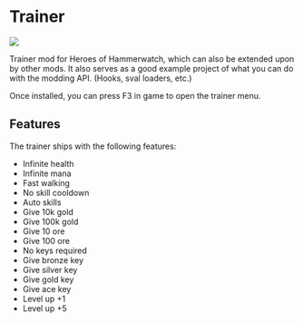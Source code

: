# Trainer
![](Trainer.gif)

Trainer mod for Heroes of Hammerwatch, which can also be extended upon by other mods. It also serves as a good example project of what you can do with the modding API. (Hooks, sval loaders, etc.)

Once installed, you can press F3 in game to open the trainer menu.

## Features
The trainer ships with the following features:

* Infinite health
* Infinite mana
* Fast walking
* No skill cooldown
* Auto skills
* Give 10k gold
* Give 100k gold
* Give 10 ore
* Give 100 ore
* No keys required
* Give bronze key
* Give silver key
* Give gold key
* Give ace key
* Level up +1
* Level up +5
